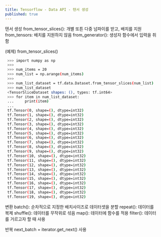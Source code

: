 ```yaml
---
title: Tensorflow - Data API - 텐서 생성
published: true
---
```


텐서 생성
    from_tensor_slices(): 개별 또튼 다중 넘파이를 받고, 배치를 지원
    from_tensors: 배치를 지원하지 않음
    from_generator(): 생성자 함수에서 입력을 취함

(예제)
        from_tensor_slices()

```bash
 >>> import numpy as np
 >>>
 >>> num_items = 20
 >>> num_list = np.arange(num_items)
 >>>
 >>> num_list_dataset = tf.data.Dataset.from_tensor_slices(num_list)
 >>> num_list_dataset
 <TensorSliceDataset shapes: (), types: tf.int64>
 >>> for item in num_list_dataset:
 ...     print(item)
 ...
 tf.Tensor(0, shape=(), dtype=int32)
 tf.Tensor(1, shape=(), dtype=int32)
 tf.Tensor(2, shape=(), dtype=int32)
 tf.Tensor(3, shape=(), dtype=int32)
 tf.Tensor(4, shape=(), dtype=int32)
 tf.Tensor(5, shape=(), dtype=int32)
 tf.Tensor(6, shape=(), dtype=int32)
 tf.Tensor(7, shape=(), dtype=int32)
 tf.Tensor(8, shape=(), dtype=int32)
 tf.Tensor(9, shape=(), dtype=int32)
 tf.Tensor(10, shape=(), dtype=int32)
 tf.Tensor(11, shape=(), dtype=int32)
 tf.Tensor(12, shape=(), dtype=int32)
 tf.Tensor(13, shape=(), dtype=int32)
 tf.Tensor(14, shape=(), dtype=int32)
 tf.Tensor(15, shape=(), dtype=int32)
 tf.Tensor(16, shape=(), dtype=int32)
 tf.Tensor(17, shape=(), dtype=int32)
 tf.Tensor(18, shape=(), dtype=int32)
 tf.Tensor(19, shape=(), dtype=int32)
```

변환
    batch(): 순차적으로 지정한 배치사이즈로 데이터셋을 분할
    repeat(): 데이터를 복제
    shuffle(): 데이터를 무작위로 섞음
    map(): 데이터에 함수를 적용
    filter(): 데이터를 거르고자 할 때 사용

반복
    next_batch = iterator.get_next() 사용
